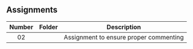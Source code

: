 ## Assignments

| Number | Folder | Description |
| :----: | ------ | ----------- |
| 02 |        | Assignment to ensure proper commenting |
